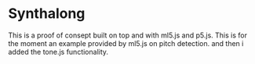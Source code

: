 # Synthalong


This is a proof of consept built on top and with ml5.js and p5.js.
This is for the moment an example provided by ml5.js on pitch detection. and then i added the tone.js functionality.
